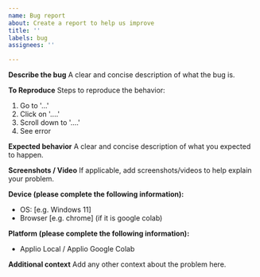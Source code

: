 ```yaml
---
name: Bug report
about: Create a report to help us improve
title: ''
labels: bug
assignees: ''

---
```


**Describe the bug**
A clear and concise description of what the bug is.

**To Reproduce**
Steps to reproduce the behavior:
1. Go to '...'
2. Click on '....'
3. Scroll down to '....'
4. See error

**Expected behavior**
A clear and concise description of what you expected to happen.

**Screenshots / Video**
If applicable, add screenshots/videos to help explain your problem.

**Device (please complete the following information):**
 - OS: [e.g. Windows 11]
 - Browser [e.g. chrome] (if it is google colab)

**Platform (please complete the following information):**
 - Applio Local / Applio Google Colab

**Additional context**
Add any other context about the problem here.
